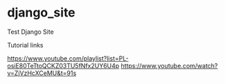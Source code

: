 # django_site
Test Django Site

Tutorial links

https://www.youtube.com/playlist?list=PL-osiE80TeTtoQCKZ03TU5fNfx2UY6U4p
https://www.youtube.com/watch?v=ZjVzHcXCeMU&t=91s
